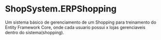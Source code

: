 # ShopSystem.ERPShopping
Um sistema básico de gerenciamento de um Shopping para treinamento do Entity Framework Core, onde cada usuario possui x lojas gerenciaveis dentro do sistema(shopping). 
